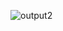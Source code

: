 ![output2](https://user-images.githubusercontent.com/94221177/143163378-daca713d-5f4f-4496-964b-911c0abe860a.jpeg)
